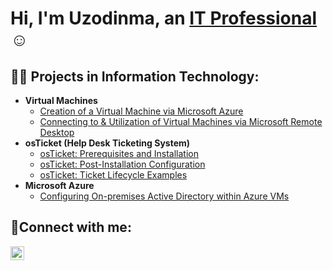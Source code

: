<h1>Hi, I'm Uzodinma, an <a href="https://linkedin.com/in/uokafor1">IT Professional</a>☺</h1>

<h2>👨‍💻 Projects in Information Technology:</h2>

- <b>Virtual Machines</b>
  - [Creation of a Virtual Machine via Microsoft Azure](https://github.com/uzodinma-okafor/vm-creation)
  - [Connecting to & Utilization of Virtual Machines via Microsoft Remote Desktop](https://github.com/uzodinma-okafor/vm-connection)
- <b>osTicket (Help Desk Ticketing System)</b>
  - [osTicket: Prerequisites and Installation](https://github.com/uzodinma-okafor/osticket-prereqs)
  - [osTicket: Post-Installation Configuration](https://github.com/uzodinma-okafor/post-install-config)
  - [osTicket: Ticket Lifecycle Examples](https://github.com/uzodinma-okafor/ticket-lifecycle)
- <b>Microsoft Azure</b>
  - [Configuring On-premises Active Directory within Azure VMs](https://github.com/uzodinma-okafor/configure-ad)

<h2>🤳Connect with me:</h2>

[<img align="left" alt="Josh | LinkedIn" width="22px" src="https://cdn.jsdelivr.net/npm/simple-icons@v3/icons/linkedin.svg" />][linkedin]


[linkedin]: https://linkedin.com/in/uokafor1

